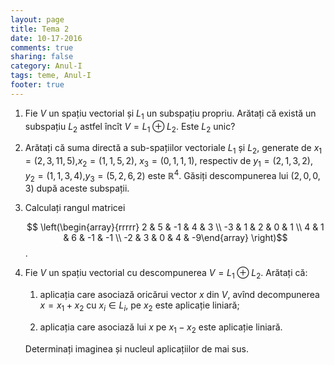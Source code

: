 ```yaml
---
layout: page
title: Tema 2
date: 10-17-2016
comments: true
sharing: false
category: Anul-I
tags: teme, Anul-I
footer: true
---
```


1. Fie $V$ un spațiu vectorial și $L_1$ un subspațiu propriu. Arătați că
există un subspațiu $L_2$ astfel încît $V=L_1 \oplus L_2$. Este $L_2$
unic?

2. Arătați că suma directă a sub-spațiilor vectoriale $L_1$ și $L_2$,
   generate de $x_1=(2,3,11,5)$,$x_2=(1,1,5,2)$, $x_3=(0,1,1,1)$, respectiv
   de $y_1=(2,1,3,2)$, $y_2=(1,1,3,4)$,$y_3=(5,2,6,2)$ este $\mathbb{R}^4$.
   Găsiți descompunerea lui $(2,0,0,3)$ după aceste subspații.

3. Calculați rangul matricei

    $$ \left(\begin{array}{rrrrr}
    2 & 5 & -1 & 4 & 3 \\
    -3 & 1 & 2 & 0 & 1 \\ 
    4 & 1 & 6 & -1 & -1 \\
    -2 & 3 & 0 & 4 & -9\end{array}  \right)$$.

4. Fie $V$ un spațiu vectorial cu descompunerea $V=L_1 \oplus L_2$. Arătați
   că:

    1. aplicația care asociază oricărui vector $x$ din $V$, avînd
       decompunerea $x=x_1+x_2$ cu $x_i \in L_i$, pe $x_2$ este aplicație liniară;

    2. aplicația care asociază lui $x$ pe $x_1-x_2$ este aplicație liniară.

    Determinați imaginea și nucleul aplicațiilor de mai sus.
